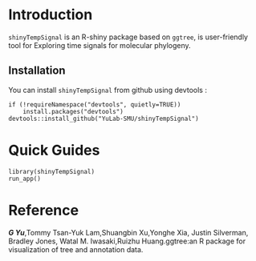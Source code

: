 
<!-- README.md is generated from README.Rmd. Please edit that file -->

# Introduction

`shinyTempSignal` is an R-shiny package based on `ggtree`, is
user-friendly tool for Exploring time signals for molecular phylogeny.

## Installation

You can install `shinyTempSignal` from github using devtools :

    if (!requireNamespace("devtools", quietly=TRUE))
        install.packages("devtools")
    devtools::install_github("YuLab-SMU/shinyTempSignal")

# Quick Guides

    library(shinyTempSignal)
    run_app()

# Reference

***G Yu***,Tommy Tsan-Yuk Lam,Shuangbin Xu,Yonghe Xia, Justin Silverman,
Bradley Jones, Watal M. Iwasaki,Ruizhu Huang.ggtree:an R package for
visualization of tree and annotation data.
